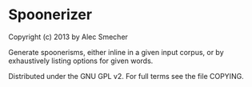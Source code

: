 Spoonerizer
===========
Copyright (c) 2013 by Alec Smecher

Generate spoonerisms, either inline in a given input corpus, or by exhaustively
listing options for given words.

Distributed under the GNU GPL v2. For full terms see the file COPYING.
